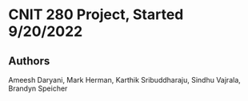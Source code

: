 # CNIT 280 Project, Started 9/20/2022

## Authors

Ameesh Daryani,
Mark Herman,
Karthik Sribuddharaju,
Sindhu Vajrala,
Brandyn Speicher